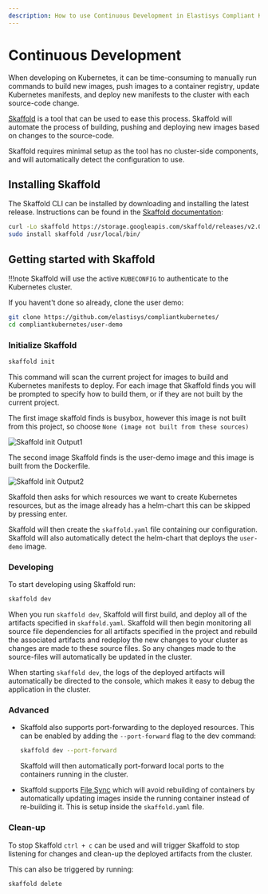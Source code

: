 ```yaml
---
description: How to use Continuous Development in Elastisys Compliant Kubernetes, the security-focused Kubernetes distribution.
---
```


# Continuous Development

When developing on Kubernetes, it can be time-consuming to manually run commands to build new images,
push images to a container registry, update Kubernetes manifests, and deploy new manifests to the cluster with
each source-code change.

[Skaffold](https://github.com/GoogleContainerTools/skaffold) is a tool that can be used to ease this process.
Skaffold will automate the process of building, pushing and deploying new images based on changes to the source-code.

Skaffold requires minimal setup as the tool has no cluster-side components, and will automatically detect the configuration to use.

## Installing Skaffold

The Skaffold CLI can be installed by downloading and installing the latest release. Instructions can be found in the [Skaffold
documentation](https://skaffold.dev/docs/install/):

```sh
curl -Lo skaffold https://storage.googleapis.com/skaffold/releases/v2.0.1/skaffold-linux-amd64 && \
sudo install skaffold /usr/local/bin/
```

## Getting started with Skaffold

!!!note
    Skaffold will use the active `KUBECONFIG` to authenticate to the Kubernetes cluster.

If you havent't done so already, clone the user demo:

```bash
git clone https://github.com/elastisys/compliantkubernetes/
cd compliantkubernetes/user-demo
```

<!-- TODO: I didn't read the docs thingie? -->

### Initialize Skaffold

```bash
skaffold init
```

This command will scan the current project for images to build and Kubernetes manifests to deploy. For each image that
Skaffold finds you will be prompted to specify how to build them, or if they are not built by the current project.

The first image skaffold finds is busybox, however this image is not built from this project, so choose
`None (image not built from these sources)`

![Skaffold init Output1](/compliantkubernetes/user-guide/img/skaffold-busybox.png)

The second image Skaffold finds is the user-demo image and this image is built from the Dockerfile.

![Skaffold init Output2](/compliantkubernetes/user-guide/img/skaffold-user-demo.png)

Skaffold then asks for which resources we want to create Kubernetes resources, but as the image already has a helm-chart
this can be skipped by pressing enter.

Skaffold will then create the `skaffold.yaml` file containing our configuration. Skaffold will also automatically detect the
helm-chart that deploys the `user-demo` image.

### Developing

To start developing using Skaffold run:

```bash
skaffold dev
```

When you run `skaffold dev`, Skaffold will first build, and deploy all of the artifacts specified in `skaffold.yaml`.
Skaffold will then begin monitoring all source file dependencies for all artifacts specified in the project and rebuild
the associated artifacts and redeploy the new changes to your cluster as changes are made to these source files.
So any changes made to the source-files will automatically be updated in the cluster.

When starting `skaffold dev`, the logs of the deployed artifacts will automatically be directed to the console, which makes it
easy to debug the application in the cluster.

### Advanced

- Skaffold also supports port-forwarding to the deployed resources. This can be enabled by adding the `--port-forward` flag to the
  dev command:

    ```bash
    skaffold dev --port-forward
    ```

    Skaffold will then automatically port-forward local ports to the containers running in the cluster.

- Skaffold supports [File Sync](https://skaffold.dev/docs/pipeline-stages/filesync/) which will avoid rebuilding of containers by
  automatically updating images inside the running container instead of re-building it. This is setup inside the `skaffold.yaml` file.

### Clean-up

To stop Skaffold `ctrl + c` can be used and will trigger Skaffold to stop listening for changes and
clean-up the deployed artifacts from the cluster.

This can also be triggered by running:

```bash
skaffold delete
```

